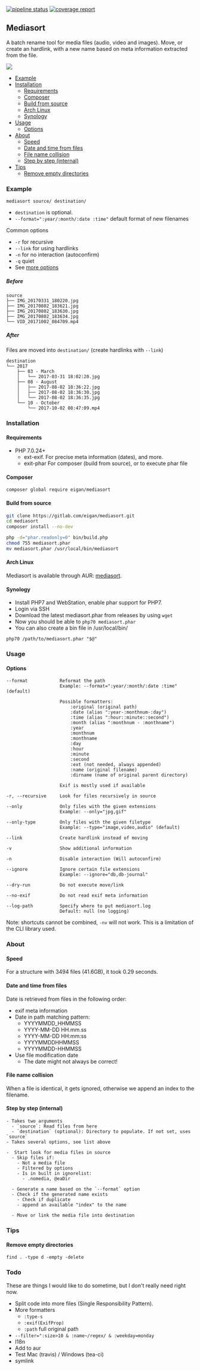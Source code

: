 [![pipeline status](https://gitlab.com/eigan/mediasort/badges/master/pipeline.svg)](https://gitlab.com/eigan/mediasort/commits/master)
[![coverage report](https://gitlab.com/eigan/mediasort/badges/master/coverage.svg)](https://gitlab.com/eigan/mediasort/commits/master)

## Mediasort

A batch rename tool for media files (audio, video and images). Move, or create an hardlink, with
a new name based on meta information extracted from the file. 

![](mediasort.gif)

 * [Example](#example)
 * [Installation](#installation)
    * [Requirements](#requirements)
    * [Composer](#composer)
    * [Build from source](#build-from-source)
    * [Arch Linux](#arch-linux)
    * [Synology](#synology)
 * [Usage](#usage)
    * [Options](#options)
 * [About](#about)
    * [Speed](#speed)
    * [Date and time from files](#date-and-time-from-files)
    * [File name collision](#file-name-collision)
    * [Step by step (internal)](#step-by-step-internal)
 * [Tips](#tips)
    * [Remove empty directories](#remove-empty-directories)
    
### Example

```
mediasort source/ destination/
```
- `destination` is optional.
- `--format=":year/:month/:date :time"` default format of new filenames

Common options
- `-r` for recursive
- `--link` for using hardlinks
- `-n` for no interaction (autoconfirm)
- `-q` quiet
- See [more options](#options)

##### Before

```
source
├── IMG_20170331_180220.jpg
├── IMG_20170802_183621.jpg
├── IMG_20170802_183630.jpg
├── IMG_20170802_183634.jpg
└── VID_20171002_084709.mp4
```


##### After

Files are moved into `destination/` (create hardlinks with `--link`)

```
destination
└── 2017
    ├── 03 - March
    │   └── 2017-03-31 18:02:20.jpg
    ├── 08 - August
    │   ├── 2017-08-02 18:36:22.jpg
    │   ├── 2017-08-02 18:36:30.jpg
    │   └── 2017-08-02 18:36:35.jpg
    └── 10 - October
        └── 2017-10-02 08:47:09.mp4
```


### Installation

#### Requirements
- PHP 7.0.24+
  - ext-exif. For precise meta information (dates), and more.
  - exit-phar For composer (build from source), or to execute phar file


#### Composer
```
composer global require eigan/mediasort
```

#### Build from source
```sh
git clone https://gitlab.com/eigan/mediasort.git
cd mediasort
composer install --no-dev

php -d="phar.readonly=0" bin/build.php
chmod 755 mediasort.phar
mv mediasort.phar /usr/local/bin/mediasort
```

#### Arch Linux
Mediasort is available through AUR: [mediasort](https://aur.archlinux.org/packages/mediasort/).

#### Synology
- Install PHP7 and WebStation, enable phar support for PHP7.
- Login via SSH
- Download the latest mediasort.phar from releases by using `wget`
- Now you should be able to `php70 mediasort.phar`
- You can also create a bin file in /usr/local/bin/
```
php70 /path/to/mediasort.phar "$@"
```

### Usage
#### Options
```
--format            Reformat the path
                    Example: --format=":year/:month/:date :time" (default)
             
                    Possible formatters:
                        :original (original path)
                        :date (alias ":year-:monthnum-:day")
                        :time (alias ":hour::minute::second")
                        :month (alias ":monthnum - :monthname")
                        :year
                        :monthnum
                        :monthname
                        :day
                        :hour
                        :minute
                        :second
                        :ext (not needed, always appended)
                        :name (original filename)
                        :dirname (name of original parent directory)
                     
                    Exif is mostly used if available

-r, --recursive     Look for files recursively in source

--only              Only files with the given extensions
                    Example: --only="jpg,gif"
                    
--only-type         Only files with the given filetype
                    Example: --type="image,video,audio" (default)
                    
--link              Create hardlink instead of moving

-v                  Show additional information

-n                  Disable interaction (Will autoconfirm)

--ignore            Ignore certain file extensions
                    Example: --ignore="db,db-journal"
                    
--dry-run           Do not execute move/link

--no-exif           Do not read exif meta information

--log-path          Specify where to put mediasort.log
                    Default: null (no logging)
```
Note: shortcuts cannot be combined, `-nv` will not work. This is a limitation of the CLI library used.

### About

#### Speed
For a structure with 3494 files (41.6GB), it took 0.29 seconds.

#### Date and time from files
Date is retrieved from files in the following order:
- exif meta information
- Date in path matching pattern:
  - YYYYMMDD_HHMMSS
  - YYYY-MM-DD HH.mm.ss
  - YYYY-MM-DD HH:mm:ss
  - YYYYMMDDHHMMSS
  - YYYYMMDD-HHMMSS
- Use file modification date
  - The date might not always be correct!

#### File name collision
When a file is identical, it gets ignored, otherwise we append an index to the filename.

#### Step by step (internal)
```
- Takes two arguments
  - `source`: Read files from here
  - `destination` (optional): Directory to populate. If not set, uses `source`
- Takes several options, see list above

-  Start look for media files in source
  - Skip files if:
    - Not a media file
    - Filtered by options
    - Is in built in ignorelist:
      - .nomedia, @eaDir
  
  - Generate a name based on the `--format` option
  - Check if the generated name exists
    - Check if duplicate
    - append an available "index" to the name
    
  - Move or link the media file into destination
```

### Tips
#### Remove empty directories
```
find . -type d -empty -delete
```


### Todo
These are things I would like to do sometime, but I don't really need right now.
- Split code into more files (Single Responsibility Pattern).
- More formatters
  - `:type-s`
  - `:exif(ExifProp)`
  - `:path` full original path
- `--filter=":size>10 & :name~/regex/ & :weekday=monday`
- I18n
- Add to aur
- Test Mac (travis) / Windows (tea-ci)
- symlink